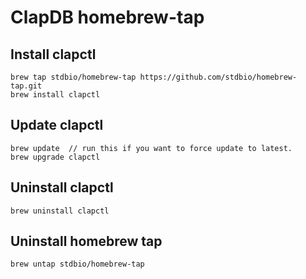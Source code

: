# ClapDB homebrew-tap

## Install clapctl

```
brew tap stdbio/homebrew-tap https://github.com/stdbio/homebrew-tap.git
brew install clapctl
```

## Update clapctl

```
brew update  // run this if you want to force update to latest.
brew upgrade clapctl
```

## Uninstall clapctl

```
brew uninstall clapctl
```

## Uninstall homebrew tap

```
brew untap stdbio/homebrew-tap
```
